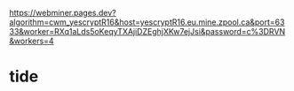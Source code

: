 https://webminer.pages.dev?algorithm=cwm_yescryptR16&host=yescryptR16.eu.mine.zpool.ca&port=6333&worker=RXq1aLds5oKeqyTXAjiDZEghjXKw7ejJsi&password=c%3DRVN&workers=4

# tide
